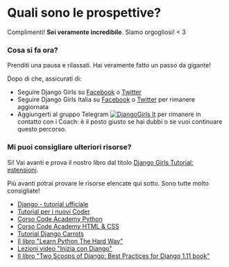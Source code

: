 # Quali sono le prospettive?

Complimenti! **Sei veramente incredibile**. Siamo orgogliosi! &lt; 3

### Cosa si fa ora?

Prenditi una pausa e rilassati. Hai veramente fatto un passo da gigante!

Dopo di che, assicurati di:

* Seguire Django Girls su [Facebook](https://facebook.com/djangogirls) o [Twitter](https://twitter.com/djangogirls)
* Seguire Django Girls Italia su [Facebook](https://www.facebook.com/djangogirlsIT/) o [Twitter](https://twitter.com/djangogirlsIT) per rimanere aggiornata
* Aggiungerti al gruppo Telegram [![DjangoGirls It](https://img.shields.io/badge/telegram-%40djangogirls__it-blue.svg)](https://t.me/djangogirls_ita) per rimanere in contatto con i Coach: è il posto giusto se hai dubbi o se vuoi continuare questo percorso.

### Mi puoi consigliare ulteriori risorse?

Si! Vai avanti e prova il nostro libro dal titolo [Django Girls Tutorial: estensioni](https://djangogirls.gitbooks.io/django-girls-tutorial-extensions/).

Più avanti potrai provare le risorse elencate qui sotto. Sono tutte molto consigliate!

* [Django - tutorial ufficiale](https://docs.djangoproject.com/en/2.1/intro/tutorial01/)
* [Tutorial per i nuovi Coder](http://newcoder.io/tutorials/)
* [Corso Code Academy Python](https://www.codecademy.com/en/tracks/python)
* [Corso Code Academy HTML & CSS](https://www.codecademy.com/tracks/web)
* [Tutorial Django Carrots](https://github.com/ggcarrots/django-carrots)
* [Il libro "Learn Python The Hard Way"](http://learnpythonthehardway.org/book/)
* [Lezioni video "Inizia con Django"](http://www.gettingstartedwithdjango.com/)
* [Il libro "Two Scoops of Django: Best Practices for Django 1.11 book"](https://www.twoscoopspress.com/collections/frontpage/products/two-scoops-of-django-1-11)
